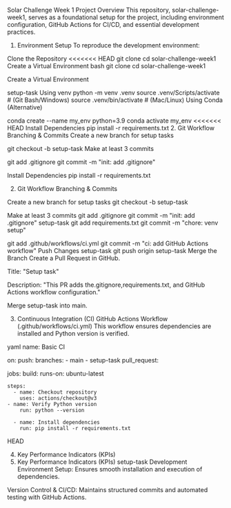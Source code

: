 Solar Challenge Week 1
Project Overview
This repository, solar-challenge-week1, serves as a foundational setup for the project, including environment configuration, GitHub Actions for CI/CD, and essential development practices.

1. Environment Setup
To reproduce the development environment:

Clone the Repository
<<<<<<< HEAD
git clone <repository-url>
cd solar-challenge-week1
Create a Virtual Environment
bash
git clone <repository-url>
cd solar-challenge-week1

Create a Virtual Environment

setup-task
Using venv
python -m venv .venv
source .venv/Scripts/activate  # (Git Bash/Windows)
source .venv/bin/activate      # (Mac/Linux)
Using Conda (Alternative)

conda create --name my_env python=3.9
conda activate my_env
<<<<<<< HEAD
Install Dependencies
pip install -r requirements.txt
2. Git Workflow
Branching & Commits
Create a new branch for setup tasks

git checkout -b setup-task
Make at least 3 commits

git add .gitignore
git commit -m "init: add .gitignore"

Install Dependencies
pip install -r requirements.txt

2. Git Workflow
Branching & Commits

Create a new branch for setup tasks
git checkout -b setup-task

Make at least 3 commits
git add .gitignore
git commit -m "init: add .gitignore"
setup-task
git add requirements.txt
git commit -m "chore: venv setup"

git add .github/workflows/ci.yml
git commit -m "ci: add GitHub Actions workflow"
Push Changes
setup-task
git push origin setup-task
Merge the Branch
Create a Pull Request in GitHub.

Title: "Setup task"

Description: "This PR adds the.gitignore,requirements.txt, and GitHub Actions workflow configuration."

Merge setup-task into main.

3. Continuous Integration (CI)
GitHub Actions Workflow (.github/workflows/ci.yml)
This workflow ensures dependencies are installed and Python version is verified.

yaml
name: Basic CI

on:
  push:
    branches:
      - main
      - setup-task
  pull_request:

jobs:
  build:
    runs-on: ubuntu-latest

    steps:
      - name: Checkout repository
        uses: actions/checkout@v3
    - name: Verify Python version
        run: python --version

      - name: Install dependencies
        run: pip install -r requirements.txt
 HEAD

4. Key Performance Indicators (KPIs)
5. Key Performance Indicators (KPIs)
 setup-task
Development Environment Setup: Ensures smooth installation and execution of dependencies.

Version Control & CI/CD: Maintains structured commits and automated testing with GitHub Actions.
